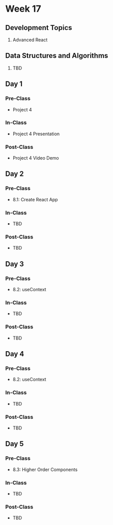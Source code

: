 # Week 17



## Development Topics

1. Advanced React

## Data Structures and Algorithms

1. TBD

## Day 1

### Pre-Class

* Project 4

### In-Class

* Project 4 Presentation

### Post-Class

* Project 4 Video Demo

## Day 2

### Pre-Class

* 8.1: Create React App

### In-Class

* TBD

### Post-Class

* TBD

## Day 3

### Pre-Class

* 8.2: useContext

### In-Class

* TBD

### **Post-Class**

* TBD

## Day 4

### Pre-Class

* 8.2: useContext

### **In-Class**

* TBD

### **Post-Class**

* TBD

## Day 5

### Pre-Class

* 8.3: Higher Order Components

### **In-Class**

* TBD

### **Post-Class**

* TBD

